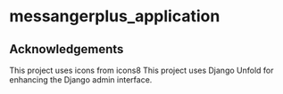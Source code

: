# messangerplus_application

## Acknowledgements
This project uses icons from icons8
This project uses Django Unfold for enhancing the Django admin interface.
